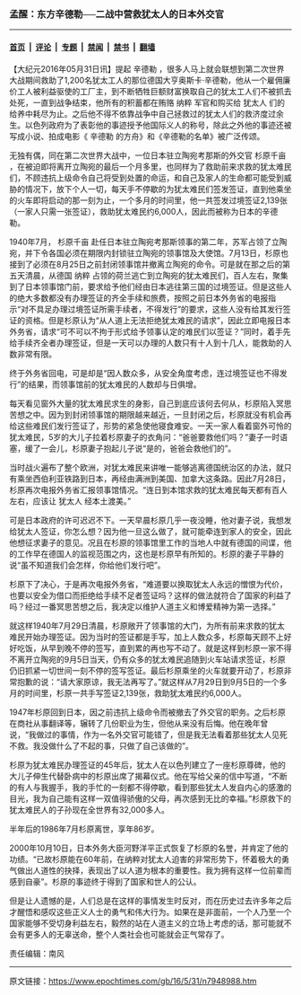 ### 孟醒：东方辛德勒──二战中营救犹太人的日本外交官

---

#### [首页](../../../..?n7948988) &nbsp;|&nbsp; [评论](../../../../../epoch-comment?n7948988) &nbsp;|&nbsp; [专题](../../../../../epoch-special?n7948988) &nbsp;|&nbsp; [禁闻](../../../../../epoch-news?n7948988) &nbsp;|&nbsp; [禁书](../../../../../books?n7948988) &nbsp;|&nbsp; [翻墙](https://github.com/gfw-breaker/nogfw/blob/master/README.md?n7948988)


<div class="post_content" id="artbody" itemprop="articleBody">
 <!-- article content begin -->
 <p>
  【大纪元2016年05月31日讯】提起
  <ok href="https://www.epochtimes.com/gb/tag/%E8%BE%9B%E5%BE%B7%E5%8B%92.html">
   辛德勒
  </ok>
  ，很多人马上就会联想到第二次世界大战期间救助了1,200名犹太工人的那位德国大亨奥斯卡‧辛德勒，他从一个雇佣廉价工人被利益驱使的工厂主，到不断牺牲巨额财富换取自己的犹太工人们不被抓去处死，一直到战争结束，他所有的积蓄都在贿赂
  <ok href="https://www.epochtimes.com/gb/tag/%E7%BA%B3%E7%B2%B9.html">
   纳粹
  </ok>
  军官和购买给
  <ok href="https://www.epochtimes.com/gb/tag/%E7%8A%B9%E5%A4%AA%E4%BA%BA.html">
   犹太人
  </ok>
  们的给养中耗尽为止。之后他不得不依靠战争中自己拯救过的犹太人们的救济度过余生。以色列政府为了表彰他的事迹授予他国际义人的称号，除此之外他的事迹还被写成小说、拍成电影《
  <ok href="https://www.epochtimes.com/gb/tag/%E8%BE%9B%E5%BE%B7%E5%8B%92.html">
   辛德勒
  </ok>
  的方舟》和《辛德勒的名单》被广泛传颂。
 </p>
 <p>
  无独有偶，同在第二次世界大战中，一位日本驻立陶宛考那斯的外交官
  <ok href="https://www.epochtimes.com/gb/tag/%E6%9D%89%E5%8E%9F%E5%8D%83%E4%BA%A9.html">
   杉原千亩
  </ok>
  ，在被迫即将离开立陶宛的最后一个月多里，也同样为了救助前来求救的犹太难民们，不顾违抗上级命令自己将受到处置的命运，和自己及家人的生命都可能受到威胁的情况下，放下个人一切，每天手不停歇的为犹太难民们签发签证，直到他乘坐的火车即将启动的那一刻为止，一个多月的时间里，他一共签发过境签证2,139张（一家人只需一张签证），救助犹太难民约6,000人，因此而被称为日本的辛德勒。
 </p>
 <p>
  1940年7月，
  <ok href="https://www.epochtimes.com/gb/tag/%E6%9D%89%E5%8E%9F%E5%8D%83%E4%BA%A9.html">
   杉原千亩
  </ok>
  赴任日本驻立陶宛考那斯领事的第二年，苏军占领了立陶宛，并下令各国必须在期限内封锁驻立陶宛的领事馆及大使馆。7月13日，杉原也接到了必须在8月25日之前封闭领事馆并撤离立陶宛的命令。可是就在那之后的第五天清晨，从德国
  <ok href="https://www.epochtimes.com/gb/tag/%E7%BA%B3%E7%B2%B9.html">
   纳粹
  </ok>
  占领的荷兰逃亡到立陶宛的犹太难民们，百人左右，聚集到了日本领事馆门前，要求给予他们经由日本逃往第三国的过境签证。但是这些人的绝大多数都没有办理签证的齐全手续和旅费，按照之前日本外务省的电报指示“对不具足办理过境签证所需手续者，不得发行”的要求，这些人没有给其发行签证的资格。但是杉原认为“从人道上无法拒绝犹太难民的请求”，因此立即电报日本外务省，请求“可不可以不拘于形式给予领事认定的难民们以签证？”同时，着手先给手续齐全者办理签证，但是一天可以办理的人数只有十人到十几人，能救助的人数非常有限。
 </p>
 <p>
  终于外务省回电，可是却是“因人数众多，从安全角度考虑，连过境签证也不得发行”的结果，而领事馆前的犹太难民的人数却与日俱增。
 </p>
 <p>
  每天看见窗外大量的犹太难民求生的身影，自己到底应该何去何从，杉原陷入冥思苦想之中。因为到封闭领事馆的期限越来越近，一旦封闭之后，杉原就没有机会再给这些难民们发行签证了，形势的紧急使他寝食难安。一天一家人看着窗外可怜的犹太难民，5岁的大儿子拉着杉原妻子的衣角问：“爸爸要救他们吗？”妻子一时语塞，缓了一会儿，杉原妻子抱起儿子说“是的，爸爸会救他们的”。
 </p>
 <p>
  当时战火遍布了整个欧洲，对犹太难民来讲唯一能够逃离德国统治区的办法，就只有乘坐西伯利亚铁路到日本，再经由满洲到美国、加拿大这条路。因此7月28日，杉原再次电报外务省汇报领事馆情况。“连日到本馆求救的犹太难民每天都有百人左右，应该让
  <ok href="https://www.epochtimes.com/gb/tag/%E7%8A%B9%E5%A4%AA%E4%BA%BA.html">
   犹太人
  </ok>
  经本土渡美。”
 </p>
 <p>
  可是日本政府的许可迟迟不下。一天早晨杉原几乎一夜没睡，他对妻子说，我想发给犹太人签证，你怎么想？因为他一旦这么做了，就可能牵连到家人的安全，因此他想征求妻子的意见。况且在杉原的领事馆里工作的当地人中就有德国的间谍，他的工作早在德国人的监视范围之内，这也是杉原早有所知的。杉原的妻子平静的说“虽不知道我们会怎样，你给他们发行吧”。
 </p>
 <p>
  杉原下了决心，于是再次电报外务省，“难道要以换取犹太人永远的憎恨为代价，也要以安全为借口而拒绝给手续不足者签证吗？这样的做法就符合了国家的利益了吗？经过一番冥思苦想之后，我决定以维护人道主义和博爱精神为第一选择。”
 </p>
 <p>
  就这样1940年7月29日清晨，杉原敞开了领事馆的大门，为所有前来求救的犹太难民开始办理签证。因为当时的签证都是手写，加上人数众多，杉原每天顾不上好好吃饭，从早到晚不停的签写，直到累的再也写不动了。就是这样到杉原一家不得不离开立陶宛的9月5日当天，仍有众多的犹太难民追随到火车站请求签证，杉原仍旧抓紧一切世间一刻不停的签写签证。最后杉原乘坐的火车就要开动了，杉原非常抱歉的说：“请大家原谅，我无法再写了。”就这样从7月29日到9月5日的一个多月的时间里，杉原一共手写签证2,139张，救助犹太难民约6,000人。
 </p>
 <p>
  1947年杉原回到日本，因之前违抗上级命令而被撤去了外交官的职务。之后杉原在商社从事翻译等，辗转了几份职业为生，但他从来没有后悔。他在晚年曾说，“我做过的事情，作为一名外交官可能错了，但是我无法看着那些犹太人见死不救。我没做什么了不起的事，只做了自己该做的”。
 </p>
 <p>
  杉原为犹太难民办理签证的45年后，犹太人在以色列建立了一座杉原尊碑，他的大儿子伸生代替卧病中的杉原出席了揭幕仪式。他在写给父亲的信中写道，“不断的有人与我握手，我的手忙的一刻都不得停歇，看到那些犹太人发自内心的感激的目光，我为自己能有这样一双值得骄傲的父母，再次感到无比的幸福。”杉原救下的犹太难民人的子孙现在全世界有32,000多人。
 </p>
 <p>
  半年后的1986年7月杉原离世，享年86岁。
 </p>
 <p>
  2000年10月10日，日本外务大臣河野洋平正式恢复了杉原的名誉，并肯定了他的功绩。“已故杉原能在60年前，在纳粹对犹太人迫害的非常形势下，怀着极大的勇气做出人道性的抉择，表现出了以人道为根本的重要性。我为拥有这样一位前辈而感到自豪”。杉原的事迹终于得到了国家和世人的公认。
 </p>
 <p>
  但是让人遗憾的是，人们总是在这样的事情发生时反对，而在历史过去许多年之后才醒悟和感叹这些正义人士的勇气和伟大行为。如果在是非面前，一个人乃至一个国家能够不受切身利益左右，毅然的站在人道主义的立场上考虑的话，那可能就不会有更多人的无辜送命，整个人类社会也可能就会正气常存了。
 </p>
 <p>
  责任编辑：南风
 </p>
 <!-- article content end -->
 <div id="below_article_ad">
 </div>
</div>


---

原文链接：https://www.epochtimes.com/gb/16/5/31/n7948988.htm